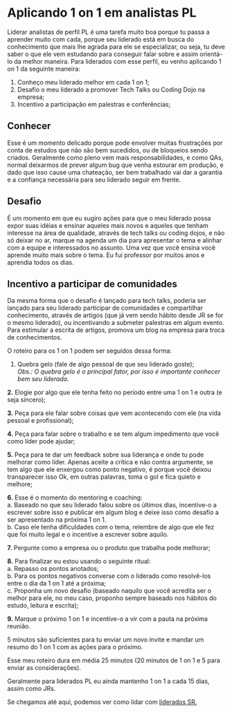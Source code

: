 # Aplicando 1 on 1 em analistas PL

Liderar analistas de perfil PL é uma tarefa muito boa porque tu passa a aprender muito com cada, porque seu liderado está em busca do conhecimento que mais lhe agrada para ele se especializar, ou seja, tu deve saber o que ele vem estudando para conseguir falar sobre e assim orientá-lo da melhor maneira. Para liderados com esse perfil, eu venho aplicando 1 on 1 da seguinte maneira:

1. Conheço meu liderado melhor em cada 1 on 1;
2. Desafio o meu liderado a promover Tech Talks ou Coding Dojo na empresa;
3. Incentivo a participação em palestras e conferências;

## Conhecer

Esse é um momento delicado porque pode envolver muitas frustrações por conta de estudos que não são bem sucedidos, ou de bloqueios sendo criados. Geralmente como pleno vem mais responsabilidades, e como QAs, normal deixarmos de prever algum bug que venha estourar em produção, e dado que isso cause uma chateação, ser bem trabalhado vai dar a garantia e a confiança necessária para seu liderado seguir em frente.

## Desafio

É um momento em que eu sugiro ações para que o meu liderado possa expor suas idéias e ensinar aqueles mais novos e aqueles que tenham interesse na área de qualidade, através de tech talks ou coding dojos, e não só deixar no ar, marque na agenda um dia para apresentar o tema e alinhar com a equipe e interessados no assunto.
Uma vez que você ensina você aprende muito mais sobre o tema. Eu fui professor por muitos anos e aprendia todos os dias.

## Incentivo a participar de comunidades

Da mesma forma que o desafio é lançado para tech talks, poderia ser lançado para seu liderado participar de comunidades e compartilhar conhecimento, através de artigos (que já vem sendo hábito desde JR se for o mesmo liderado), ou incentivando a submeter palestras em algum evento. Para estimular a escrita de artigos, promova um blog na empresa para troca de conhecimentos.

O roteiro para os 1 on 1 podem ser seguidos dessa forma:

1. Quebra gelo (fale de algo pessoal de que seu liderado goste);  
*Obs.: O quebra gelo é o principal fator, por isso é importante conhecer bem seu liderado.*  

**2.** Elogie por algo que ele tenha feito no período entre uma 1 on 1 e outra (e seja sincero);  

**3.** Peça para ele falar sobre coisas que vem acontecendo com ele (na vida pessoal e profissional);  

**4.** Peça para falar sobre o trabalho e se tem algum impedimento que você como líder pode ajudar;  

**5.** Peça para te dar um feedback sobre sua liderança e onde tu pode melhorar como líder. Apenas aceite a crítica e não contra argumente, se tem algo que ele enxergou como ponto negativo, é porque você deixou transparecer isso Ok, em outras palavras, toma o gol e fica quieto e melhore;  

**6.** Esse é o momento do mentoring e coaching:   
a. Baseado no que seu liderado falou sobre os últimos dias, incentive-o a escrever sobre isso e publicar em algum blog e deixe isso como desafio a ser apresentado na próxima 1 on 1.  
b. Caso ele tenha dificuldades com o tema, relembre de algo que ele fez que foi muito legal e o incentive a escrever sobre aquilo.  

**7.** Pergunte como a empresa ou o produto que trabalha pode melhorar;  

**8.** Para finalizar eu estou usando o seguinte ritual:  
a. Repasso os pontos anotados;  
b. Para os pontos negativos converse com o liderado como resolvê-los entre o dia da 1 on 1 até a próxima;  
c. Proponha um novo desafio (baseado naquilo que você acredita ser o melhor para ele, no meu caso, proponho sempre baseado nos hábitos do estudo, leitura e escrita);  

**9.** Marque o próximo 1 on 1 e incentive-o a vir com a pauta na próxima reunião.

5 minutos são suficientes para tu enviar um novo invite e mandar um resumo do 1 on 1 com as ações para o próximo.

Esse meu roteiro dura em média 25 minutos (20 minutos de 1 on 1 e 5 para enviar as considerações).

Geralmente para liderados PL eu ainda mantenho 1 on 1 a cada 15 dias, assim como JRs.

Se chegamos até aqui, podemos ver como lidar com [liderados SR.](WIP)
